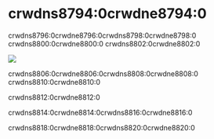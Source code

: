 # crwdns8794:0crwdne8794:0

crwdns8796:0crwdne8796:0crwdns8798:0crwdne8798:0 crwdns8800:0crwdne8800:0 crwdns8802:0crwdne8802:0

![](crwdns8804:0crwdne8804:0)

crwdns8806:0crwdne8806:0crwdns8808:0crwdne8808:0 crwdns8810:0crwdne8810:0


crwdns8812:0crwdne8812:0


crwdns8814:0crwdne8814:0crwdns8816:0crwdne8816:0


crwdns8818:0crwdne8818:0crwdns8820:0crwdne8820:0
